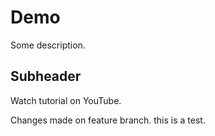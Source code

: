 # Demo

Some description.

## Subheader

Watch tutorial on YouTube.

Changes made on feature branch.
this is a test.